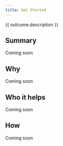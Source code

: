 ```yaml
---
title: Get Started
---
```


<div class="normative">
  <p>{{ outcome.description }}</p>
</div>

## Summary

Coming soon

## Why

Coming soon

## Who it helps

Coming soon

## How

Coming soon
